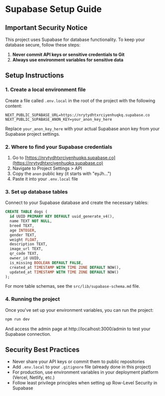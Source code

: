 # Supabase Setup Guide

## Important Security Notice

This project uses Supabase for database functionality. To keep your database secure, follow these steps:

1. **Never commit API keys or sensitive credentials to Git**
2. **Always use environment variables for sensitive data**

## Setup Instructions

### 1. Create a local environment file

Create a file called `.env.local` in the root of the project with the following content:

```
NEXT_PUBLIC_SUPABASE_URL=https://nrytydhtxrciyenhuqkq.supabase.co
NEXT_PUBLIC_SUPABASE_ANON_KEY=your_anon_key_here
```

Replace `your_anon_key_here` with your actual Supabase anon key from your Supabase project settings.

### 2. Where to find your Supabase credentials

1. Go to [https://nrytydhtxrciyenhuqkq.supabase.co](https://nrytydhtxrciyenhuqkq.supabase.co)
2. Navigate to Project Settings > API
3. Copy the `anon` public key (it starts with "eyJh...")
4. Paste it into your `.env.local` file

### 3. Set up database tables

Connect to your Supabase database and create the necessary tables:

```sql
CREATE TABLE dogs (
  id UUID PRIMARY KEY DEFAULT uuid_generate_v4(),
  name TEXT NOT NULL,
  breed TEXT,
  age INTEGER,
  gender TEXT,
  weight FLOAT,
  description TEXT,
  image_url TEXT,
  qr_code TEXT,
  owner_id UUID,
  is_missing BOOLEAN DEFAULT FALSE,
  created_at TIMESTAMP WITH TIME ZONE DEFAULT NOW(),
  updated_at TIMESTAMP WITH TIME ZONE DEFAULT NOW()
);
```

For more table schemas, see the `src/lib/supabase-schema.md` file.

### 4. Running the project

Once you've set up your environment variables, you can run the project:

```bash
npm run dev
```

And access the admin page at http://localhost:3000/admin to test your Supabase connection.

## Security Best Practices

- Never share your API keys or commit them to public repositories
- Add `.env.local` to your `.gitignore` file (already done in this project)
- For production, use environment variables in your deployment platform (Vercel, Netlify, etc.)
- Follow least privilege principles when setting up Row-Level Security in Supabase 